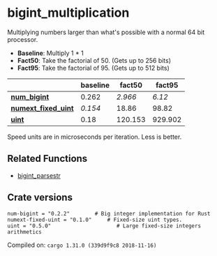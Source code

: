 # bigint_multiplication
Multiplying numbers larger than what's possible with a normal 64 bit processor.

* **Baseline**: Multiply 1 * 1
* **Fact50**: Take the factorial of 50. (Gets up to 256 bits)
* **Fact95**: Take the factorial of 95. (Gets up to 512 bits)

| | baseline | fact50 | fact95 |
| --- | --- | --- | --- |
| **[num_bigint](https://crates.io/crates/num_bigint)** | 0.262 | *2.966* | *6.12* |
| **[numext_fixed_uint](https://crates.io/crates/numext_fixed_uint)** | *0.154* | 18.86 | 98.82 |
| **[uint](https://crates.io/crates/uint)** | 0.18 | 120.153 | 929.902 |

Speed units are in microseconds per iteration. Less is better.

## Related Functions

* [bigint_parsestr](../bigint_parsestr)

## Crate versions

    num-bigint = "0.2.2"        # Big integer implementation for Rust
    numext-fixed-uint = "0.1.0"     # Fixed-size uint types.
    uint = "0.5.0"                     # Large fixed-size integers arithmetics

Compiled on: `cargo 1.31.0 (339d9f9c8 2018-11-16)`